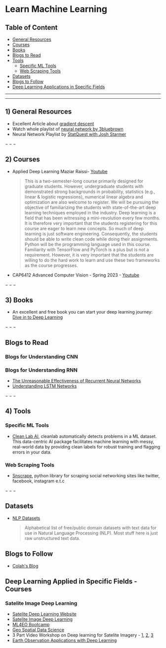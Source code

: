 # Learn Machine Learning

## Table of Content
- [General Resources](#general)
- [Courses](#courses)
- [Books](#books)
- [Blogs to Read](#blogstoread)
- [Tools](#tools)
  - [Specific ML Tools](#smltools)
  - [Web Scraping Tools](#webscraping)
- [Datasets](#datasets)
- [Blogs to Follow](#blogs)
- [Deep Learning Applications in Specific Fields](#specificareas)


-----------------------------------------------------
-----------------------------------------------------
<a id="general"></a>
## 1) General Resources

  - Excellent Article about [gradient descent](https://towardsdatascience.com/gradient-descent-algorithm-a-deep-dive-cf04e8115f21)
  - Watch whole playlist of [neural network by 3bluebrown](https://www.youtube.com/watch?v=IHZwWFHWa-w&list=PLZHQObOWTQDNU6R1_67000Dx_ZCJB-3pi&index=2&ab_channel=3Blue1Brown)
  - Neural Network Playlist by [StatQuest with Josh Starmer](https://www.youtube.com/playlist?list=PLblh5JKOoLUIxGDQs4LFFD--41Vzf-ME1)

$---$

<a id="courses"></a>
## 2) Courses

  - Applied Deep Learning Maziar Raissi- [Youtube](https://www.youtube.com/playlist?list=PLoEMreTa9CNmuxQeIKWaz7AVFd_ZeAcy4)


    > This is a two-semester-long course primarily designed for graduate students. However, undergraduate students with demonstrated strong backgrounds in probability, statistics (e.g., linear & logistic regressions), numerical linear algebra and optimization are also welcome to register. We will be pursuing the objective of familiarizing the students with state-of-the-art deep learning techniques employed in the industry. Deep learning is a field that has been witnessing a mini-revolution every few months. It is therefore very important that the students registering for this course are eager to learn new concepts. So much of deep learning is just software engineering. Consequently, the students should be able to write clean code while doing their assignments. Python will be the programming language used in this course. Familiarity with TensorFlow and PyTorch is a plus but is not a requirement. However, it is very important that the students are willing to do the hard work to learn and use these two frameworks as the course progresses.
    
  - CAP6412 Advanced Computer Vision - Spring 2023 - [Youtube](https://www.youtube.com/playlist?list=PLd3hlSJsX_In7qup928HaHmilugBGctuF)
  


$---$

<a id="books"></a>
## 3) Books

  - An excellent and free book you can start your deep learning journey: [Dive in to Deep Learning](http://d2l.ai/index.html)



$---$

<a id="blogstoread"></a>
## Blogs to Read
### Blogs for Understanding CNN

### Blogs for Understanding RNN

- [The Unreasonable Effectiveness of Recurrent Neural Networks](http://karpathy.github.io/2015/05/21/rnn-effectiveness/)
- [Understanding LSTM Networks](https://colah.github.io/posts/2015-08-Understanding-LSTMs/)


$---$
<a id="tools"></a>
## 4) Tools

<a id="smltools"></a>
### Specific ML Tools
  - [Clean Lab AI](https://github.com/cleanlab/cleanlab), cleanlab automatically detects problems in a ML dataset. This data-centric AI package facilitates machine learning with messy, real-world data by providing clean labels for robust training and flagging errors in your data.

<a id="webscraping"></a>
### Web Scraping Tools

  - [Snscrape](https://github.com/JustAnotherArchivist/snscrape), python library for scraping social networking sites like twitter, facebook, instagram e.t.c
  
 
$---$

<a id="datasets"></a>
## Datasets

  - [NLP Datasets](https://github.com/niderhoff/nlp-datasets)
    > Alphabetical list of free/public domain datasets with text data for use in Natural Language Processing (NLP). Most stuff here is just raw unstructured text data.


<a id='blogs'></a>
## Blogs to Follow

  - [Colah's Blog](https://colah.github.io/)
  
<a id="specificareas"></a>
## Deep Learning Applied in Specific Fields - Courses

### Satelite Image Deep Learning

  - [Satelite Deep Learning Website](https://github.com/satellite-image-deep-learning)
  - [Satelite Image Deep Learning](https://satellite-image-deep-learning.github.io/course/welcome.html)
  - [ML4EO Bootcamp](https://online.atingi.org/mod/h5pactivity/view.php?id=29792)
  - [Geo Spatial Data Science](https://github.com/satellite-image-deep-learning/course)
  - 3 Part Video Workshop on Deep learning for Satelite Imagery - [1](https://www.youtube.com/watch?v=3Xn21RT-y7Y&list=PLINDPtcaHmLZqBB2PwHPiqtRnpT-iL6Pm&index=31&ab_channel=Prodramp), [2](https://youtu.be/UBzMgr6yfpw), [3](https://youtu.be/i40ulpcacFM)
  - [Earth Observation Applications with Deep Learning](https://www.youtube.com/playlist?list=PL5qJYH4P0jS-uow1p1knwdxCPb15-6kJT)






